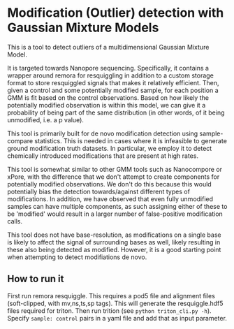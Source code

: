 # Modification (Outlier) detection with Gaussian Mixture Models

This is a tool to detect outliers of a multidimensional Gaussian Mixture Model. 

It is targeted towards Nanopore sequencing. Specifically, it contains a wrapper around remora for resquiggling in addition to a custom storage format to store resquiggled signals that makes it relatively efficient. Then, given a control and some potentially modified sample, for each position a GMM is fit based on the control observations. Based on how likely the potentially modified observation is within this model, we can give it a probability of being part of the same distribution (in other words, of it being unmodified, i.e. a p value). 

This tool is primarily built for de novo modification detection using sample-compare statistics. This is needed in cases where it is infeasible to generate ground modification truth datasets. In particular, we employ it to detect chemically introduced modifications that are present at high rates. 

This tool is somewhat similar to other GMM tools such as Nanocompore or xPore, with the difference that we don't attempt to create components for potentially modified observations. We don't do this because this would potentially bias the detection towards/against different types of modifications. In addition, we have observed that even fully unmodified samples can have multiple components, as such assigning either of these to be 'modified' would result in a larger number of false-positive modification calls. 

This tool does not have base-resolution, as modifications on a single base is likely to affect the signal of surrounding bases as well, likely resulting in these also being detected as modified. However, it is a good starting point when attempting to detect modifiations de novo. 

## How to run it

First run remora resquiggle. This requires a pod5 file and alignment files (soft-clipped, with mv,ns,ts,sp tags). This will generate the resquiggle.hdf5 files required for triton. 
Then run trition (see `python triton_cli.py -h`). Specify `sample: control` pairs in a yaml file and add that as input parameter. 